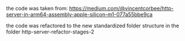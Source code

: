the code was taken from: https://medium.com/@vincentcorbee/http-server-in-arm64-assembly-apple-silicon-m1-077a55bbe9ca

the code was refactored to the new standardized folder structure in the folder http-server-refactor-stages-2